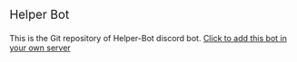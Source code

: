 <p style="font-size: 150%;">Helper Bot</p>
This is the Git repository of Helper-Bot discord bot.
<a href="https://discord.com/oauth2/authorize?client_id=812537560030117928&permissions=8&scope=bot">Click to add this bot in your own server</a>
